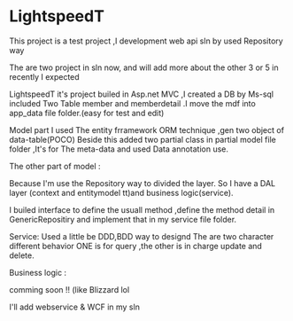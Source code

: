 # LightspeedT
This project is a  test project ,I development web api sln by used Repository way 


The are two project in sln now,  and will add more about the other 3 or 5  in recently  I expected

LightspeedT it's project builed in Asp.net MVC ,I created a DB by Ms-sql included Two Table 
member and memberdetail .I move the mdf into  app_data file folder.(easy for test and edit)


Model part I used The entity frramework  ORM technique ,gen two object of data-table(POCO)
Beside this added two partial class in partial model file folder ,It's for The meta-data and used Data annotation use.


The other part of model :

Because I'm  use the Repository way to divided the layer. So I have a DAL layer
(context and entitymodel tt)and business logic(service).


I builed  interface<T> to define the usuall method ,define the method detail in GenericRepositiry
  and implement that in my service file folder.


Service:
Used a little be DDD,BDD way to designd
The are two character different behavior ONE is for query ,the other is in charge 
update and delete.



Business logic :

 comming soon !! (like Blizzard lol 
 
 I'll add webservice & WCF in my sln
 








